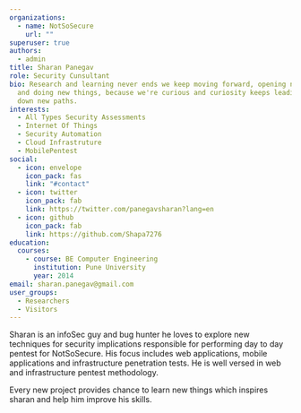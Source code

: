 ```yaml
---
organizations:
  - name: NotSoSecure
    url: ""
superuser: true
authors:
  - admin
title: Sharan Panegav
role: Security Cunsultant
bio: Research and learning never ends we keep moving forward, opening new doors,
  and doing new things, because we're curious and curiosity keeps leading us
  down new paths.
interests:
  - All Types Security Assessments
  - Internet Of Things
  - Security Automation
  - Cloud Infrastruture
  - MobilePentest
social:
  - icon: envelope
    icon_pack: fas
    link: "#contact"
  - icon: twitter
    icon_pack: fab
    link: https://twitter.com/panegavsharan?lang=en
  - icon: github
    icon_pack: fab
    link: https://github.com/Shapa7276
education:
  courses:
    - course: BE Computer Engineering
      institution: Pune University
      year: 2014
email: sharan.panegav@gmail.com
user_groups:
  - Researchers
  - Visitors
---
```


Sharan is an infoSec guy and bug hunter he loves to explore new techniques for security implications responsible for performing day to day pentest for NotSoSecure. His focus includes web applications, mobile applications and infrastructure penetration tests. He is well versed in web and infrastructure pentest methodology.

Every new project provides chance to learn new things which inspires sharan and help him improve his skills. 
